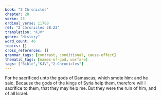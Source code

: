 ```yaml
---
book: "2 Chronicles"
chapter: 28
verse: 23
ordinal_verse: 11788
ref: "2 Chronicles 28:23"
translation: "KJV"
genre: "History"
word_count: 46
topics: []
cross_references: []
grammar_tags: [contrast, conditional, cause-effect]
thematic_tags: [names-of-god, warfare]
tags: ["Bible","KJV","2-Chronicles"]
---
```

For he sacrificed unto the gods of Damascus, which smote him: and he said, Because the gods of the kings of Syria help them, therefore will I sacrifice to them, that they may help me. But they were the ruin of him, and of all Israel.
